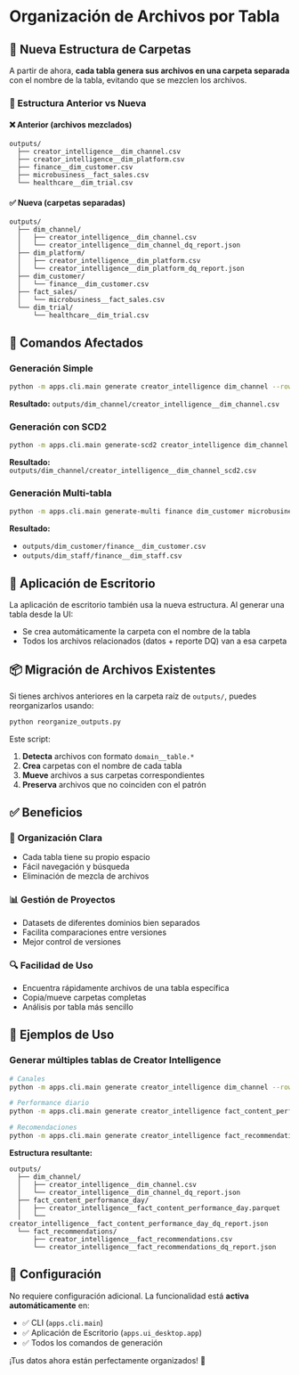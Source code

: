 # Organización de Archivos por Tabla

## 📁 Nueva Estructura de Carpetas

A partir de ahora, **cada tabla genera sus archivos en una carpeta separada** con el nombre de la tabla, evitando que se mezclen los archivos.

### 🎯 Estructura Anterior vs Nueva

#### ❌ Anterior (archivos mezclados)
```
outputs/
  ├── creator_intelligence__dim_channel.csv
  ├── creator_intelligence__dim_platform.csv
  ├── finance__dim_customer.csv
  ├── microbusiness__fact_sales.csv
  └── healthcare__dim_trial.csv
```

#### ✅ Nueva (carpetas separadas)
```
outputs/
  ├── dim_channel/
  │   ├── creator_intelligence__dim_channel.csv
  │   └── creator_intelligence__dim_channel_dq_report.json
  ├── dim_platform/
  │   ├── creator_intelligence__dim_platform.csv
  │   └── creator_intelligence__dim_platform_dq_report.json
  ├── dim_customer/
  │   └── finance__dim_customer.csv
  ├── fact_sales/
  │   └── microbusiness__fact_sales.csv
  └── dim_trial/
      └── healthcare__dim_trial.csv
```

## 🚀 Comandos Afectados

### Generación Simple
```bash
python -m apps.cli.main generate creator_intelligence dim_channel --rows 100 --format csv
```
**Resultado:** `outputs/dim_channel/creator_intelligence__dim_channel.csv`

### Generación con SCD2
```bash
python -m apps.cli.main generate-scd2 creator_intelligence dim_channel --rows 100
```
**Resultado:** `outputs/dim_channel/creator_intelligence__dim_channel_scd2.csv`

### Generación Multi-tabla
```bash
python -m apps.cli.main generate-multi finance dim_customer microbusiness dim_staff --primary-rows 50 --secondary-rows 200
```
**Resultado:** 
- `outputs/dim_customer/finance__dim_customer.csv`
- `outputs/dim_staff/finance__dim_staff.csv`

## 🔧 Aplicación de Escritorio

La aplicación de escritorio también usa la nueva estructura. Al generar una tabla desde la UI:
- Se crea automáticamente la carpeta con el nombre de la tabla
- Todos los archivos relacionados (datos + reporte DQ) van a esa carpeta

## 📦 Migración de Archivos Existentes

Si tienes archivos anteriores en la carpeta raíz de `outputs/`, puedes reorganizarlos usando:

```bash
python reorganize_outputs.py
```

Este script:
1. **Detecta** archivos con formato `domain__table.*`
2. **Crea** carpetas con el nombre de cada tabla
3. **Mueve** archivos a sus carpetas correspondientes
4. **Preserva** archivos que no coinciden con el patrón

## ✅ Beneficios

### 🎯 **Organización Clara**
- Cada tabla tiene su propio espacio
- Fácil navegación y búsqueda
- Eliminación de mezcla de archivos

### 📊 **Gestión de Proyectos**
- Datasets de diferentes dominios bien separados
- Facilita comparaciones entre versiones
- Mejor control de versiones

### 🔍 **Facilidad de Uso**
- Encuentra rápidamente archivos de una tabla específica
- Copia/mueve carpetas completas
- Análisis por tabla más sencillo

## 🎪 Ejemplos de Uso

### Generar múltiples tablas de Creator Intelligence
```bash
# Canales
python -m apps.cli.main generate creator_intelligence dim_channel --rows 200 --format csv

# Performance diario
python -m apps.cli.main generate creator_intelligence fact_content_performance_day --rows 1000 --format parquet

# Recomendaciones
python -m apps.cli.main generate creator_intelligence fact_recommendations --rows 500 --format csv
```

**Estructura resultante:**
```
outputs/
  ├── dim_channel/
  │   ├── creator_intelligence__dim_channel.csv
  │   └── creator_intelligence__dim_channel_dq_report.json
  ├── fact_content_performance_day/
  │   ├── creator_intelligence__fact_content_performance_day.parquet
  │   └── creator_intelligence__fact_content_performance_day_dq_report.json
  └── fact_recommendations/
      ├── creator_intelligence__fact_recommendations.csv
      └── creator_intelligence__fact_recommendations_dq_report.json
```

## 🔧 Configuración

No requiere configuración adicional. La funcionalidad está **activa automáticamente** en:

- ✅ CLI (`apps.cli.main`)
- ✅ Aplicación de Escritorio (`apps.ui_desktop.app`)
- ✅ Todos los comandos de generación

¡Tus datos ahora están perfectamente organizados! 🎉